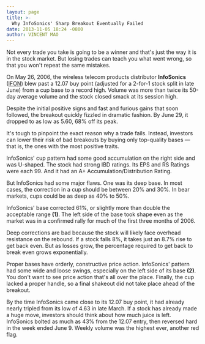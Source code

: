 ```yaml
---
layout: page
title: >-
  Why InfoSonics' Sharp Breakout Eventually Failed
date: 2013-11-05 18:24 -0800
author: VINCENT MAO
---
```





Not every trade you take is going to be a winner and that's just the way it is in the stock market. But losing trades can teach you what went wrong, so that you won't repeat the same mistakes.


On May 26, 2006, the wireless telecom products distributor **InfoSonics** ([IFON](https://research.investors.com/quote.aspx?symbol=IFON)) blew past a 12.07 buy point (adjusted for a 2-for-1 stock split in late June) from a cup base to a record high. Volume was more than twice its 50-day average volume and the stock closed smack at its session high.


Despite the initial positive signs and fast and furious gains that soon followed, the breakout quickly fizzled in dramatic fashion. By June 29, it dropped to as low as 5.60, 68% off its peak.


It's tough to pinpoint the exact reason why a trade fails. Instead, investors can lower their risk of bad breakouts by buying only top-quality bases — that is, the ones with the most positive traits.


InfoSonics' cup pattern had some good accumulation on the right side and was U-shaped. The stock had strong IBD ratings. Its EPS and RS Ratings were each 99. And it had an A+ Accumulation/Distribution Rating.


But InfoSonics had some major flaws. One was its deep base. In most cases, the correction in a cup should be between 20% and 30%. In bear markets, cups could be as deep as 40% to 50%.


InfoSonics' base corrected 61%, or slightly more than double the acceptable range **(1)**. The left side of the base took shape even as the market was in a confirmed rally for much of the first three months of 2006.


Deep corrections are bad because the stock will likely face overhead resistance on the rebound. If a stock falls 8%, it takes just an 8.7% rise to get back even. But as losses grow, the percentage required to get back to break even grows exponentially.


Proper bases have orderly, constructive price action. InfoSonics' pattern had some wide and loose swings, especially on the left side of its base **(2)**. You don't want to see price action that's all over the place. Finally, the cup lacked a proper handle, so a final shakeout did not take place ahead of the breakout.


By the time InfoSonics came close to its 12.07 buy point, it had already nearly tripled from its low of 4.63 in late March. If a stock has already made a huge move, investors should think about how much juice is left. InfoSonics bolted as much as 43% from the 12.07 entry, then reversed hard in the week ended June 9. Weekly volume was the highest ever, another red flag.




